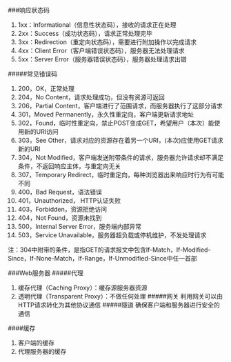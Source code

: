 
###响应状态码
1. 1xx：Informational（信息性状态码），接收的请求正在处理
2. 2xx：Success（成功状态码），请求正常处理完毕
3. 3xx：Redirection（重定向状态码），需要进行附加操作以完成请求
4. 4xx：Client Error（客户端错误状态码），服务器无法处理请求
5. 5xx：Server Error（服务器错误状态码），服务器处理请求出错

#####常见错误码
1. 200，OK，正常处理
2. 204，No Content，请求处理成功，但没有资源可返回
3. 206，Partial Content，客户端进行了范围请求，而服务器执行了这部分请求
4. 301，Moved Permanently，永久性重定向，客户端更新请求地址
5. 302，Found，临时性重定向，禁止POST变成GET，希望用户（本次）能使用新的URI访问
6. 303，See Other，请求对应的资源存在着另一个URI，(本次)应使用GET请求新的URI
7. 304，Not Modified，客户端发送附带条件的请求，服务器允许请求却不满足条件，不返回响应主体，与重定向无关
8. 307，Temporary Redirect，临时重定向，每种浏览器出来响应时行为有可能不同
9. 400，Bad Request，语法错误
10. 401，Unauthorized， HTTP认证失败
11. 403，Forbidden，资源拒绝访问
12. 404，Not Found，资源未找到
13. 500，Internal Server Error，服务端内部异常
14. 503，Service Unavailable，服务器超负载或停机维护，不发处理请求
 
 注：304中附带的条件，是指GET的请求报文中包含If-Match，If-Modified-Since，If-None-Match，If-Range，If-Unmodified-Since中任一首部
 
###Web服务器
#####代理
1. 缓存代理（Caching Proxy）：缓存源服务器资源
2. 透明代理（Transparent Proxy）：不做任何处理
#####网关
利用网关可以由HTTP请求转化为其他协议通信
#####隧道
确保客户端和服务器进行安全的通信

####缓存
1. 客户端的缓存
2. 代理服务器的缓存
